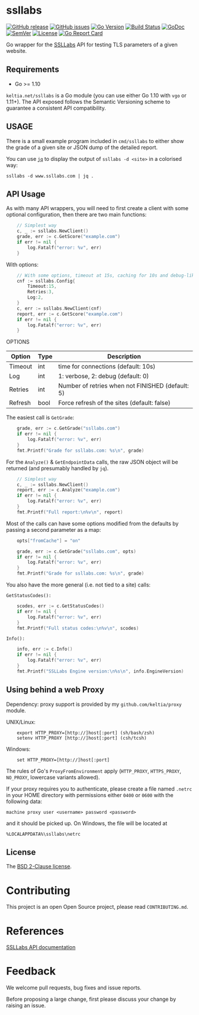 ssllabs
==========

[![GitHub release](https://img.shields.io/github/release/keltia/ssllabs.svg)](https://github.com/keltia/ssllabs/releases)
[![GitHub issues](https://img.shields.io/github/issues/keltia/ssllabs.svg)](https://github.com/keltia/ssllabs/issues)
[![Go Version](https://img.shields.io/badge/go-1.10-blue.svg)](https://golang.org/dl/)
[![Build Status](https://travis-ci.org/keltia/ssllabs.svg?branch=master)](https://travis-ci.org/keltia/ssllabs)
[![GoDoc](http://godoc.org/github.com/keltia/ssllabs?status.svg)](http://godoc.org/github.com/keltia/ssllabs)
[![SemVer](http://img.shields.io/SemVer/2.0.0.png)](https://semver.org/spec/v2.0.0.html)
[![License](https://img.shields.io/pypi/l/Django.svg)](https://opensource.org/licenses/BSD-2-Clause)
[![Go Report Card](https://goreportcard.com/badge/github.com/keltia/ssllabs)](https://goreportcard.com/report/github.com/keltia/ssllabs)

Go wrapper for the [SSLLabs](https://ssllabs.com/) API for testing TLS parameters of a given website.

## Requirements

* Go >= 1.10

`keltia.net/ssllabs` is a Go module (you can use either Go 1.10 with `vgo` or 1.11+).  The API exposed follows the Semantic Versioning scheme to guarantee a consistent API compatibility.

## USAGE

There is a small example program included in `cmd/ssllabs` to either show the grade of a given site or JSON dump of the detailed report.

You can use [`jq`](https://stedolan.github.io/jq/) to display the output of `ssllabs -d <site>` in a colorised way:

    ssllabs -d www.ssllabs.com | jq .

## API Usage

As with many API wrappers, you will need to first create a client with some optional configuration, then there are two main functions:

``` go
    // Simplest way
    c, _ := ssllabs.NewClient()
    grade, err := c.GetScore("example.com")
    if err != nil {
        log.Fatalf("error: %v", err)
    }

```

With options:

``` go
    // With some options, timeout at 15s, caching for 10s and debug-like verbosity
    cnf := ssllabs.Config{
        Timeout:15,
        Retries:3,
        Log:2,
    }
    c, err := ssllabs.NewClient(cnf)
    report, err := c.GetScore("example.com")
    if err != nil {
        log.Fatalf("error: %v", err)
    }
```

OPTIONS

| Option  | Type | Description |
| ------- | ---- | ----------- |
| Timeout | int  | time for connections (default: 10s) |
| Log     | int  | 1: verbose, 2: debug (default: 0) |
| Retries | int  | Number of retries when not FINISHED (default: 5) |
| Refresh | bool | Force refresh of the sites (default: false) |

The easiest call is `GetGrade`:

``` go
    grade, err := c.GetGrade("ssllabs.com")
    if err != nil {
        log.Fatalf("error: %v", err)
    }
    fmt.Printf("Grade for ssllabs.com: %s\n", grade)
```

For the `Analyze()` & `GetEndpointData` calls, the raw JSON object will be returned (and presumably handled by `jq`).

``` go
    // Simplest way
    c, _ := ssllabs.NewClient()
    report, err := c.Analyze("example.com")
    if err != nil {
        log.Fatalf("error: %v", err)
    }
    fmt.Printf("Full report:\n%v\n", report)
```

Most of the calls can have some options modified from the defaults by passing a second parameter as a map:

``` go
    opts["fromCache"] = "on"

    grade, err := c.GetGrade("ssllabs.com", opts)
    if err != nil {
        log.Fatalf("error: %v", err)
    }
    fmt.Printf("Grade for ssllabs.com: %s\n", grade)
```

You also have the more general (i.e. not tied to a site) calls:

`GetStatusCodes():`

``` go
    scodes, err := c.GetStatusCodes()
    if err != nil {
        log.Fatalf("error: %v", err)
    }
    fmt.Printf("Full status codes:\n%v\n", scodes)
```

`Info():`

``` go
    info, err := c.Info()
    if err != nil {
        log.Fatalf("error: %v", err)
    }
    fmt.Printf("SSLLabs Engine version:\n%s\n", info.EngineVersion)
```


## Using behind a web Proxy

Dependency: proxy support is provided by my `github.com/keltia/proxy` module.

UNIX/Linux:

```
    export HTTP_PROXY=[http://]host[:port] (sh/bash/zsh)
    setenv HTTP_PROXY [http://]host[:port] (csh/tcsh)
```

Windows:

```
    set HTTP_PROXY=[http://]host[:port]
```

The rules of Go's `ProxyFromEnvironment` apply (`HTTP_PROXY`, `HTTPS_PROXY`, `NO_PROXY`, lowercase variants allowed).

If your proxy requires you to authenticate, please create a file named `.netrc` in your HOME directory with permissions either `0400` or `0600` with the following data:

    machine proxy user <username> password <password>

and it should be picked up. On Windows, the file will be located at

    %LOCALAPPDATA%\ssllabs\netrc

## License

The [BSD 2-Clause license](https://github.com/keltia/ssllabs/blog/master/LICENSE.md).

# Contributing

This project is an open Open Source project, please read `CONTRIBUTING.md`.

# References

[SSLLabs API documentation](https://github.com/ssllabs/ssllabs-scan/blob/master/ssllabs-api-docs-v3.md)

# Feedback

We welcome pull requests, bug fixes and issue reports.

Before proposing a large change, first please discuss your change by raising an issue.